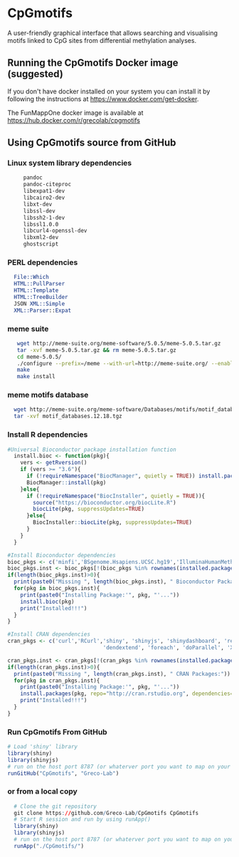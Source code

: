 # CpGmotifs

A user-friendly graphical interface that allows searching and visualising motifs linked to CpG sites from differential methylation analyses.

## Running the CpGmotifs Docker image (suggested)

If you don't have docker installed on your system you can install it by following the instructions at  https://www.docker.com/get-docker.

The FunMappOne docker image is available at https://hub.docker.com/r/grecolab/cpgmotifs






## Using CpGmotifs source from GitHub

### Linux system library dependencies

```BASH
     pandoc
     pandoc-citeproc
     libexpat1-dev
     libcairo2-dev
     libxt-dev
     libssl-dev
     libssh2-1-dev
     libssl1.0.0
     libcurl4-openssl-dev
     libxml2-dev
     ghostscript
```

### PERL dependencies

```PERL
  File::Which 
  HTML::PullParser 
  HTML::Template 
  HTML::TreeBuilder
  JSON XML::Simple
  XML::Parser::Expat
```

### meme suite
```BASH
   wget http://meme-suite.org/meme-software/5.0.5/meme-5.0.5.tar.gz
   tar -xvf meme-5.0.5.tar.gz && rm meme-5.0.5.tar.gz
   cd meme-5.0.5/
   ./configure --prefix=/meme --with-url=http://meme-suite.org/ --enable-build-libxml2 --enable-build-libxslt
   make
   make install
```

###  meme motifs database
```BASH
  wget http://meme-suite.org/meme-software/Databases/motifs/motif_databases.12.18.tgz
  tar -xvf motif_databases.12.18.tgz
```

### Install R dependencies

```R
#Universal Bioconductor package installation function
  install.bioc <- function(pkg){
    vers <- getRversion()
    if (vers >= "3.6"){
      if (!requireNamespace("BiocManager", quietly = TRUE)) install.packages("BiocManager")
      BiocManager::install(pkg)
    }else{
      if (!requireNamespace("BiocInstaller", quietly = TRUE)){
        source("https://bioconductor.org/biocLite.R")
        biocLite(pkg, suppressUpdates=TRUE)
      }else{
        BiocInstaller::biocLite(pkg, suppressUpdates=TRUE)
      }
    }
  }

#Install Bioconductor dependencies
bioc_pkgs <- c('minfi','BSgenome.Hsapiens.UCSC.hg19','IlluminaHumanMethylation450kanno.ilmn12.hg19', 'IlluminaHumanMethylationEPICanno.ilm10b2.hg19', 'Biostrings')
bioc_pkgs.inst <- bioc_pkgs[!(bioc_pkgs %in% rownames(installed.packages()))]
if(length(bioc_pkgs.inst)>0){
  print(paste0("Missing ", length(bioc_pkgs.inst), " Bioconductor Packages:"))
  for(pkg in bioc_pkgs.inst){
    print(paste0("Installing Package:'", pkg, "'..."))
    install.bioc(pkg)
    print("Installed!!!")
  }
}

#Install CRAN dependencies
cran_pkgs <- c('curl','RCurl','shiny', 'shinyjs', 'shinydashboard', 'readr', 'DT', 'tibble', 'gplots',
                              'dendextend', 'foreach', 'doParallel', 'XML', 'BiocManager')

cran_pkgs.inst <- cran_pkgs[!(cran_pkgs %in% rownames(installed.packages()))]
if(length(cran_pkgs.inst)>0){
  print(paste0("Missing ", length(cran_pkgs.inst), " CRAN Packages:"))
  for(pkg in cran_pkgs.inst){
    print(paste0("Installing Package:'", pkg, "'..."))
    install.packages(pkg, repo="http://cran.rstudio.org", dependencies=TRUE)
    print("Installed!!!")
  }
}
```

### Run CpGmotifs From GitHub
```R
# Load 'shiny' library
library(shiny)
library(shinyjs)
# run on the host port 8787 (or whaterver port you want to map on your system)
runGitHub("CpGmotifs", "Greco-Lab")
```

### or from a local copy
```R
  # Clone the git repository
  git clone https://github.com/Greco-Lab/CpGmotifs CpGmotifs
  # Start R session and run by using runApp()
  library(shiny)
  library(shinyjs)
  # run on the host port 8787 (or whaterver port you want to map on your system)
  runApp("./CpGmotifs/")
```

